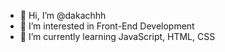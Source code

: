 - 👋 Hi, I’m @dakachhh
- 👀 I’m interested in Front-End Development
- 🌱 I’m currently learning JavaScript, HTML, CSS


<!---
dakachhh/dakachhh is a ✨ special ✨ repository because its `README.md` (this file) appears on your GitHub profile.
You can click the Preview link to take a look at your changes.
--->
